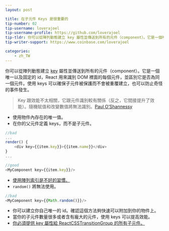```yaml
---
layout: post

title: 在子元件 Keys 是很重要的
tip-number: 02
tip-username: loverajoel
tip-username-profile: https://github.com/loverajoel
tip-tldr: 你可以從陣列動態建立 key 屬性並傳送到所有的元件（component）。它是一個唯一以及固定的 id，React 用來識別 DOM 裡面的每個元件，並區別它是否為同一個元件。使用 keys 可以確保子元件被保護而不會被重覆建立，也可以防止奇怪的事件發生。
tip-writer-support: https://www.coinbase.com/loverajoel

categories:
    - zh_TW
---
```


你可以從陣列動態建立 [key](https://facebook.github.io/react/docs/multiple-components.html#dynamic-children) 屬性並傳送到所有的元件（component）。它是一個唯一以及固定的 id，React 用來識別 DOM 裡面的每個元件，並區別它是否為同一個元件。使用 keys 可以確保子元件被保護而不會被重覆建立，也可以防止奇怪的事件發生。

> Key 跟效能不太相關，它跟元件識別較有關係（反之，它間接提升了效能）。隨機賦值和改變數值將無法識別。[Paul O’Shannessy](https://github.com/facebook/react/issues/1342#issuecomment-39230939)

- 使用物件內存在的唯一值。
- 在你的父元件定義 keys，而不是子元件。

```javascript
//bad
...
render() {
	<div key={{item.key}}>{{item.name}}</div>
}
...

//good
<MyComponent key={{item.key}}/>
```
- [使用陣列索引是不好的習慣。](https://medium.com/@robinpokorny/index-as-a-key-is-an-anti-pattern-e0349aece318#.76co046o9)
- `random()` 將無法使用。

```javascript
//bad
<MyComponent key={{Math.random()}}/>
```


- 你可以建立你自己唯一的 id。確認這個方法夠快速可以附加到你的物件上。
- 當你的子元件數量很多或者含有龐大的元件，使用 keys 可以提高效能。
- [你必須提供 key 屬性給 ReactCSSTransitionGroup 的所有子元件。](http://docs.reactjs-china.com/react/docs/animation.html)
